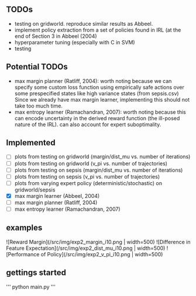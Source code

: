 ## TODOs
- testing on gridworld. reproduce similar results as Abbeel.
- implement policy extraction from a set of policies found in IRL (at the end of Section 3 in Abbeel (2004)
- hyperparameter tuning (especially with C in SVM)
- testing

## Potential TODOs
- max margin planner (Ratliff, 2004): worth noting because we can specify some custom loss function using empirically safe actions over some prespecified states like high variance states (from sepsis.csv) Since we already have max margin learner, implementing this should not take too much time.
- max entropy learner (Ramachandran, 2007): worth noting because this can encode uncertainty in the derived reward function (the ill-posed nature of the IRL). can also account for expert suboptimality.

## Implemented
- [ ] plots from testing on gridworld (margin/dist_mu vs. number of iterations)
- [ ] plots from testing on gridworld (v_pi vs. number of trajectories)
- [ ] plots from testing on sepsis (margin/dist_mu vs. number of iterations)
- [ ] plots from testing on sepsis (v_pi vs. number of trajectories)
- [ ] plots from varying expert policy (deterministic/stochastic) on gridworld/sepsis 
- [x] max margin learner (Abbeel, 2004)
- [ ] max margin planner (Ratliff, 2004) 
- [ ] max entropy learner (Ramachandran, 2007)

## examples
![Reward Margin](/src/img/exp2_margin_i10.png | width=500)
![Difference in Feature Expectation](/src/img/exp2_dist_mu_i10.png | width=500)
![Performance of Policy](/src/img/exp2_v_pi_i10.png | width=500)

## gettings started
'''
python main.py
'''
